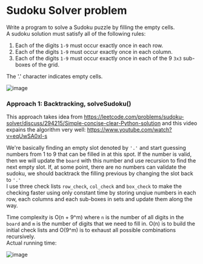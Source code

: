 # Sudoku Solver problem
Write a program to solve a Sudoku puzzle by filling the empty cells.\
A sudoku solution must satisfy all of the following rules:
1. Each of the digits `1-9` must occur exactly once in each row.
2. Each of the digits `1-9` must occur exactly once in each column.
3. Each of the digits `1-9` must occur exactly once in each of the 9 `3x3` sub-boxes of the grid.

The '.' character indicates empty cells.


  ![image](https://user-images.githubusercontent.com/25105806/122307617-888dc580-cebf-11eb-8e27-20141b63e55f.png)


### Approach 1: Backtracking, solveSudoku()
This approach takes idea from https://leetcode.com/problems/sudoku-solver/discuss/294215/Simple-concise-clear-Python-solution and this video expains the algorithm very well: https://www.youtube.com/watch?v=eqUwSA0xI-s

We're basically finding an empty slot denoted by `'.'` and start guessing numbers from 1 to 9 that can be filled in at this spot. If the number is valid, then we will update the `board` with this number and use recursion to find the next empty slot. If, at some point, there are no numbers can validate the sudoku, we should backtrack the filling previous by changing the slot back to `'.'`\
I use three check lists `row_check`, `col_check` and `box_check` to make the checking faster using only constant time by storing unqiue numbers in each row, each columns and each sub-boxes in sets and update them along the way.

Time complexity is O(n + 9^m) where `n` is the number of all digits in the `board` and `m` is the number of digits that we need to fill in. O(n) is to build the initial check lists and O(9^m) is to exhaust all possible combinations recursively.\
Actual running time:

![image](https://user-images.githubusercontent.com/25105806/122506456-404fcf80-cfb3-11eb-95a7-531a2512d9ae.png)




